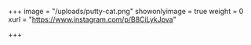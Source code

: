 +++
image = "/uploads/putty-cat.png"
showonlyimage = true
weight = 0
xurl = "https://www.instagram.com/p/B8CiLykJpva"

+++
